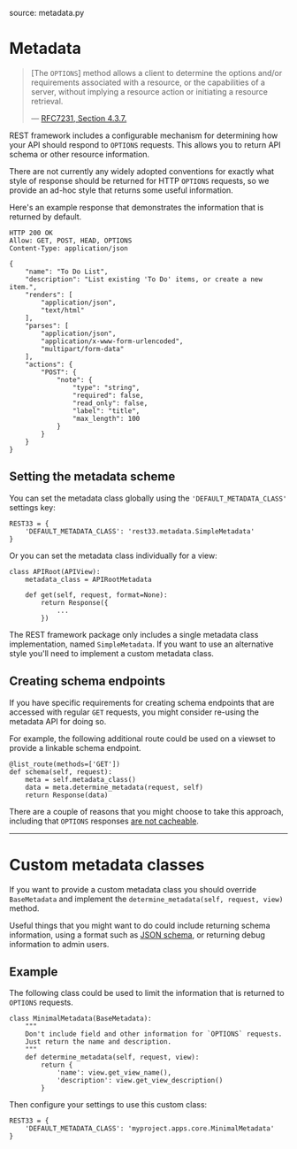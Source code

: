 source: metadata.py

# Metadata

> [The `OPTIONS`] method allows a client to determine the options and/or requirements associated with a resource, or the capabilities of a server, without implying a resource action or initiating a resource retrieval.
>
> &mdash; [RFC7231, Section 4.3.7.][cite]

REST framework includes a configurable mechanism for determining how your API should respond to `OPTIONS` requests. This allows you to return API schema or other resource information.

There are not currently any widely adopted conventions for exactly what style of response should be returned for HTTP `OPTIONS` requests, so we provide an ad-hoc style that returns some useful information.

Here's an example response that demonstrates the information that is returned by default.

    HTTP 200 OK
    Allow: GET, POST, HEAD, OPTIONS
    Content-Type: application/json

    {
        "name": "To Do List",
        "description": "List existing 'To Do' items, or create a new item.",
        "renders": [
            "application/json",
            "text/html"
        ],
        "parses": [
            "application/json",
            "application/x-www-form-urlencoded",
            "multipart/form-data"
        ],
        "actions": {
            "POST": {
                "note": {
                    "type": "string",
                    "required": false,
                    "read_only": false,
                    "label": "title",
                    "max_length": 100
                }
            }
        }
    }

## Setting the metadata scheme

You can set the metadata class globally using the `'DEFAULT_METADATA_CLASS'` settings key:

    REST33 = {
        'DEFAULT_METADATA_CLASS': 'rest33.metadata.SimpleMetadata'
    }

Or you can set the metadata class individually for a view:

    class APIRoot(APIView):
        metadata_class = APIRootMetadata

        def get(self, request, format=None):
            return Response({
                ...
            })

The REST framework package only includes a single metadata class implementation, named `SimpleMetadata`. If you want to use an alternative style you'll need to implement a custom metadata class.

## Creating schema endpoints

If you have specific requirements for creating schema endpoints that are accessed with regular `GET` requests, you might consider re-using the metadata API for doing so.

For example, the following additional route could be used on a viewset to provide a linkable schema endpoint.

    @list_route(methods=['GET'])
    def schema(self, request):
        meta = self.metadata_class()
        data = meta.determine_metadata(request, self)
        return Response(data)

There are a couple of reasons that you might choose to take this approach, including that `OPTIONS` responses [are not cacheable][no-options].

---

# Custom metadata classes

If you want to provide a custom metadata class you should override `BaseMetadata` and implement the `determine_metadata(self, request, view)` method.

Useful things that you might want to do could include returning schema information, using a format such as [JSON schema][json-schema], or returning debug information to admin users.

## Example

The following class could be used to limit the information that is returned to `OPTIONS` requests.

    class MinimalMetadata(BaseMetadata):
        """
        Don't include field and other information for `OPTIONS` requests.
        Just return the name and description.
        """
        def determine_metadata(self, request, view):
            return {
                'name': view.get_view_name(),
                'description': view.get_view_description()
            }

Then configure your settings to use this custom class:

    REST33 = {
        'DEFAULT_METADATA_CLASS': 'myproject.apps.core.MinimalMetadata'
    }

[cite]: http://tools.ietf.org/html/rfc7231#section-4.3.7
[no-options]: https://www.mnot.net/blog/2012/10/29/NO_OPTIONS
[json-schema]: http://json-schema.org/
